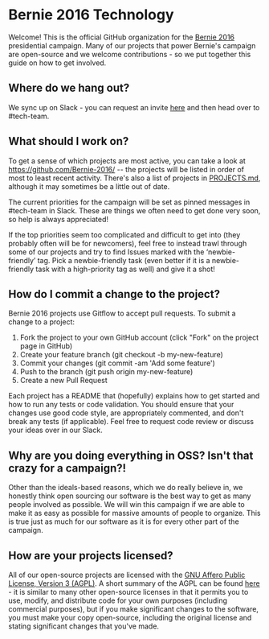 # Bernie 2016 Technology

Welcome! This is the official GitHub organization for the [Bernie 2016](https://berniesanders.com/) presidential campaign. Many of our projects that power Bernie's campaign are open-source and we welcome contributions - so we put together this guide on how to get involved.

## Where do we hang out?

We sync up on Slack - you can request an invite [here](http://slack.berniesanders.com) and then head over to #tech-team.

## What should I work on?

To get a sense of which projects are most active, you can take a look at https://github.com/Bernie-2016/ -- the projects will be listed in order of most to least recent activity. There's also a list of projects in [PROJECTS.md](https://github.com/Bernie-2016/Info/blob/master/PROJECTS.md), although it may sometimes be a little out of date.

The current priorities for the campaign will be set as pinned messages in #tech-team in Slack.  These are things we often need to get done very soon, so help is always appreciated!

If the top priorities seem too complicated and difficult to get into (they probably often will be for newcomers), feel free to instead trawl through some of our projects and try to find Issues marked with the ‘newbie-friendly’ tag.  Pick a newbie-friendly task (even better if it is a newbie-friendly task with a high-priority tag as well) and give it a shot!

## How do I commit a change to the project?

Bernie 2016 projects use Gitflow to accept pull requests. To submit a change to a project:

1. Fork the project to your own GitHub account (click "Fork" on the project page in GitHub)
2. Create your feature branch (git checkout -b my-new-feature)
3. Commit your changes (git commit -am 'Add some feature')
4. Push to the branch (git push origin my-new-feature)
5. Create a new Pull Request

Each project has a README that (hopefully) explains how to get started and how to run any tests or code validation. You should ensure that your changes use good code style, are appropriately commented, and don't break any tests (if applicable). Feel free to request code review or discuss your ideas over in our Slack.

## Why are you doing everything in OSS? Isn't that crazy for a campaign?!

Other than the ideals-based reasons, which we do really believe in, we honestly think open sourcing our software is the best way to get as many people involved as possible. We will win this campaign if we are able to make it as easy as possible for massive amounts of people to organize. This is true just as much for our software as it is for every other part of the campaign.

## How are your projects licensed?

All of our open-source projects are licensed with the [GNU Affero Public License, Version 3 (AGPL)](http://www.gnu.org/licenses/agpl-3.0.en.html). A short summary of the AGPL can be found [here](https://tldrlegal.com/license/gnu-affero-general-public-license-v3-(agpl-3.0)) - it is similar to many other open-source licenses in that it permits you to use, modify, and distribute code for your own purposes (including commercial purposes), but if you make significant changes to the software, you must make your copy open-source, including the original license and stating significant changes that you've made.
